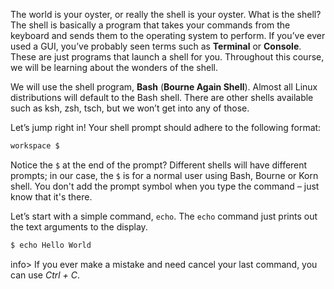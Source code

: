 The world is your oyster, or really the shell is your oyster. What is the shell? The shell is basically a program that takes your commands from the keyboard and sends them to the operating system to perform. If you’ve ever used a GUI, you’ve probably seen terms such as **Terminal** or **Console**. These are just programs that launch a shell for you. Throughout this course, we will be learning about the wonders of the shell. 

We will use the shell program, **Bash** (**Bourne Again Shell**). Almost all Linux distributions will default to the Bash shell. There are other shells available such as ksh, zsh, tsch, but we won’t get into any of those. 

Let’s jump right in! Your shell prompt should adhere to the following format:

```bash
workspace $
```

Notice the `$` at the end of the prompt? Different shells will have different prompts; in our case, the `$` is for a normal user using Bash, Bourne or Korn shell. You don't add the prompt symbol when you type the command – just know that it's there.

Let’s start with a simple command, `echo`. The `echo` command just prints out the text arguments to the display.

```bash
$ echo Hello World
```
info> If you ever make a mistake and need cancel your last command, you can use *Ctrl + C*.
